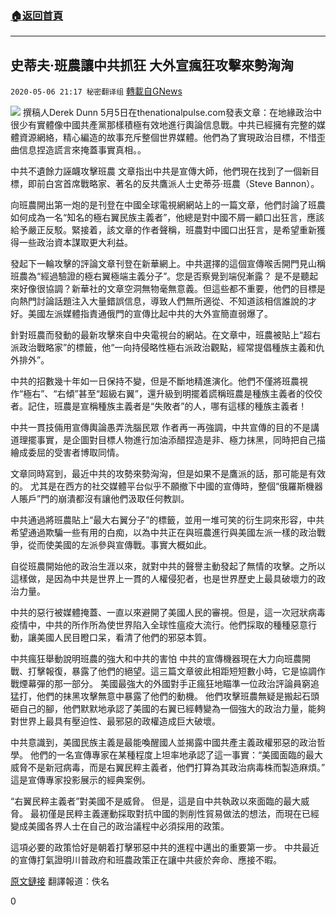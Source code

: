 ###  [:house:返回首頁](https://github.com/ourhimalayas/txt)
---

## 史蒂夫·班農讓中共抓狂 大外宣瘋狂攻擊來勢洶洶
`2020-05-06 21:17 秘密翻译组` [轉載自GNews](https://gnews.org/zh-hant/195867/)

![](https://s3.amazonaws.com/gnews-media-offload/wp-content/uploads/2020/05/06211540/%E5%8F%B2%E8%92%82%E5%A4%AB%C2%B7%E7%8F%AD%E5%86%9C%E8%AE%A9%E4%B8%AD%E5%85%B1%E6%8A%93%E7%8B%82-1.jpg)
撰稿人Derek Dunn 5月5日在thenationalpulse.com發表文章：在地緣政治中很少有實體像中國共產黨那樣積極有效地進行輿論信息戰。中共已經擁有完整的媒體資源網絡，精心編造的故事充斥整個世界媒體。他們為了實現政治目標，不惜歪曲信息捏造謊言來掩蓋事實真相。。

中共不遺餘力誣衊攻擊班農
文章指出中共是宣傳大師，他們現在找到了一個新目標，即前白宮首席戰略家、著名的反共鷹派人士史蒂芬·班農（Steve Bannon）。

向班農開出第一炮的是刊登在中國全球電視網網站上的一篇文章，他們討論了班農如何成為一名“知名的極右翼民族主義者”，他總是對中國不屑一顧口出狂言，應該給予嚴正反駁。緊接着，該文章的作者聲稱，班農對中國口出狂言，是希望重新獲得一些政治資本謀取更大利益。

發起下一輪攻擊的評論文章刊登在新華網上。中共選擇的這個宣傳喉舌開門見山稱班農為“經過驗證的極右翼極端主義分子”。您是否察覺到端倪漸露？ 是不是聽起來好像很協調？新華社的文章空洞無物毫無意義。但這些都不重要，他們的目標是向熱門討論話題注入大量錯誤信息，導致人們無所適從、不知道該相信誰說的才好。美國左派媒體指責通俄門的宣傳比起中共的大外宣簡直弱爆了。

針對班農而發動的最新攻擊來自中央電視台的網站。在文章中，班農被貼上“超右派政治戰略家”的標籤，他“一向持侵略性極右派政治觀點，經常提倡種族主義和仇外排外”。

中共的招數幾十年如一日保持不變，但是不斷地精進演化。他們不僅將班農視作“極右”、“右傾”甚至“超級右翼”，還升級到明擺着謊稱班農是種族主義者的佼佼者。記住，班農是宣稱種族主義者是“失敗者”的人，哪有這樣的種族主義者！

中共一貫技倆用宣傳輿論愚弄洗腦民眾
作者再一再強調，中共宣傳的目的不是講道理擺事實，是企圖對目標人物進行加油添醋捏造是非、極力抹黑，同時把自己描繪成委屈的受害者博取同情。

文章同時寫到，最近中共的攻勢來勢洶洶，但是如果不是鷹派的話，那可能是有效的。 尤其是在西方的社交媒體平台似乎不願撤下中國的宣傳時，整個“俄羅斯機器人賬戶”門的崩潰都沒有讓他們汲取任何教訓。

中共通過將班農貼上“最大右翼分子”的標籤，並用一堆可笑的衍生詞來形容，中共希望通過欺騙一些有用的白痴，以為中共正在與班農進行與美國左派一樣的政治戰爭，從而使美國的左派參與宣傳戰。事實大概如此。

自從班農開始他的政治生涯以來，就對中共的聲譽主動發起了無情的攻擊。之所以這樣做，是因為中共是世界上一貫的人權侵犯者，也是世界歷史上最具破壞力的政治力量。

中共的惡行被媒體掩蓋、一直以來避開了美國人民的審視。但是，這一次冠狀病毒疫情中，中共的所作所為使世界陷入全球性瘟疫大流行。他們採取的種種惡意行動，讓美國人民目瞪口呆，看清了他們的邪惡本質。

中共瘋狂舉動說明班農的強大和中共的害怕
中共的宣傳機器現在大力向班農開戰、打擊報復，暴露了他們的絕望。這三篇文章彼此相距短短數小時，它是協調作戰煙幕彈的那一部分。 美國最強大的外國對手正瘋狂地瞄準一位政治評論員窮追猛打，他們的抹黑攻擊無意中暴露了他們的動機。 他們攻擊班農無疑是搬起石頭砸自己的腳，他們默默地承認了美國的右翼已經轉變為一個強大的政治力量，能夠對世界上最具有壓迫性、最邪惡的政權造成巨大破壞。

中共意識到，美國民族主義是最能喚醒國人並揭露中國共產主義政權邪惡的政治哲學。 他們的一名宣傳專家在某種程度上坦率地承認了這一事實：“美國面臨的最大威脅不是新冠病毒，而是右翼民粹主義者，他們打算為其政治病毒株而製造麻煩。” 這是宣傳專家投影展示的經典案例。

“右翼民粹主義者”對美國不是威脅。 但是，這是自中共執政以來面臨的最大威脅。 最初僅是民粹主義運動採取對抗中國的剝削性貿易做法的想法，而現在已經變成美國各界人士在自己的政治議程中必須採用的政策。

這項必要的政策恰好是朝着打擊邪惡中共的進程中邁出的重要第一步。 中共最近的宣傳打氣證明川普政府和班農政策正在讓中共疲於奔命、應接不暇。

[原文鏈接](https://thenationalpulse.com/news/chinese-communist-party-targeting-steve-bannon/)
翻譯報道：佚名

0
